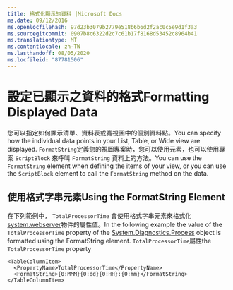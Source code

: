 ```yaml
---
title: 格式化顯示的資料 |Microsoft Docs
ms.date: 09/12/2016
ms.openlocfilehash: 97d23b3079b2779e518b6b6d2f2ac0c5e9d1f3a3
ms.sourcegitcommit: 0907b8c6322d2c7c61b17f8168d53452c8964b41
ms.translationtype: MT
ms.contentlocale: zh-TW
ms.lasthandoff: 08/05/2020
ms.locfileid: "87781506"
---
```

# <a name="formatting-displayed-data"></a><span data-ttu-id="e2863-102">設定已顯示之資料的格式</span><span class="sxs-lookup"><span data-stu-id="e2863-102">Formatting Displayed Data</span></span>

<span data-ttu-id="e2863-103">您可以指定如何顯示清單、資料表或寬視圖中的個別資料點。</span><span class="sxs-lookup"><span data-stu-id="e2863-103">You can specify how the individual data points in your List, Table, or Wide view are displayed.</span></span> <span data-ttu-id="e2863-104">`FormatString`定義您的視圖專案時，您可以使用元素，也可以使用專案 `ScriptBlock` 來呼叫 `FormatString` 資料上的方法。</span><span class="sxs-lookup"><span data-stu-id="e2863-104">You can use the `FormatString` element when defining the items of your view, or you can use the `ScriptBlock` element to call the `FormatString` method on the data.</span></span>

## <a name="using-the-formatstring-element"></a><span data-ttu-id="e2863-105">使用格式字串元素</span><span class="sxs-lookup"><span data-stu-id="e2863-105">Using the FormatString Element</span></span>

<span data-ttu-id="e2863-106">在下列範例中， `TotalProcessorTime` 會使用格式字串元素來格式化[system.webserver](/dotnet/api/System.Diagnostics.Process)物件的屬性值。</span><span class="sxs-lookup"><span data-stu-id="e2863-106">In the following example the value of the `TotalProcessorTime` property of the [System.Diagnostics.Process](/dotnet/api/System.Diagnostics.Process) object is formatted using the FormatString element.</span></span> <span data-ttu-id="e2863-107">`TotalProcessorTime`屬性</span><span class="sxs-lookup"><span data-stu-id="e2863-107">the `TotalProcessorTime` property</span></span>

```
<TableColumnItem>
  <PropertyName>TotalProcessorTime</PropertyName>
  <FormatString>{0:MMM}{0:dd}{0:HH}:{0:mm}</FormatString>
</TableColumnItem>
```
